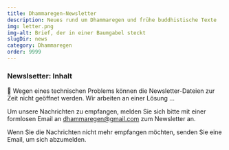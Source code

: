 ```yaml
---
title: Dhammaregen-Newsletter
description: Neues rund um Dhammaregen und frühe buddhistische Texte
img: letter.png
img-alt: Brief, der in einer Baumgabel steckt
slugDir: news
category: Dhammaregen
order: 9999
---
```

### Newslsetter: Inhalt

🚧 Wegen eines technischen Problems können die Newsletter-Dateien zur Zeit nicht geöffnet werden. Wir arbeiten an einer Lösung …

Um unsere Nachrichten zu empfangen, melden Sie sich bitte mit einer formlosen Email an [dhammaregen@gmail.com](mailto:dhammaregen@gmail.com) zum Newsletter an.

Wenn Sie die Nachrichten nicht mehr empfangen möchten, senden Sie eine Email, um sich abzumelden.
